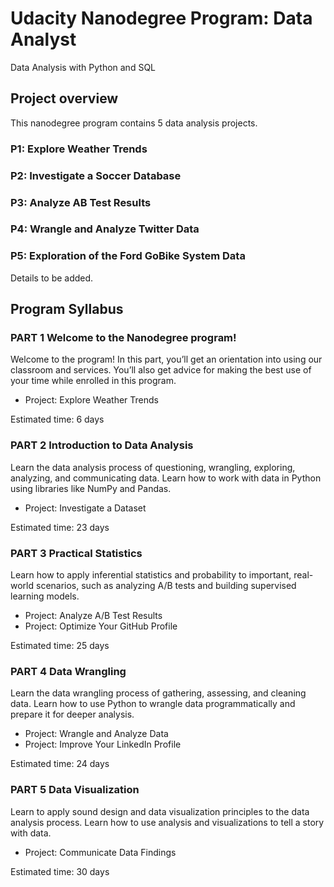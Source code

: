 # Udacity Nanodegree Program: Data Analyst

Data Analysis with Python and SQL



## Project overview

This nanodegree program contains 5 data analysis projects.

### P1: Explore Weather Trends

### P2: Investigate a Soccer Database

### P3: Analyze AB Test Results

### P4: Wrangle and Analyze Twitter Data 

### P5: Exploration of the Ford GoBike System Data

Details to be added.



## Program Syllabus

### PART 1 Welcome to the Nanodegree program!

Welcome to the program! In this part, you’ll get an orientation into using our classroom and services. You’ll also get advice for making the best use of your time while enrolled in this program.

- Project: Explore Weather Trends

Estimated time: 6 days

### PART 2 Introduction to Data Analysis

Learn the data analysis process of questioning, wrangling, exploring, analyzing, and communicating data. Learn how to work with data in Python using libraries like NumPy and Pandas.

- Project: Investigate a Dataset

Estimated time: 23 days

### PART 3 Practical Statistics

Learn how to apply inferential statistics and probability to important, real-world scenarios, such as analyzing A/B tests and building supervised learning models.

- Project: Analyze A/B Test Results
- Project: Optimize Your GitHub Profile

Estimated time: 25 days

### PART 4 Data Wrangling

Learn the data wrangling process of gathering, assessing, and cleaning data. Learn how to use Python to wrangle data programmatically and prepare it for deeper analysis.

- Project: Wrangle and Analyze Data
- Project: Improve Your LinkedIn Profile

Estimated time: 24 days

### PART 5 Data Visualization

Learn to apply sound design and data visualization principles to the data analysis process. Learn how to use analysis and visualizations to tell a story with data.

- Project: Communicate Data Findings

Estimated time: 30 days